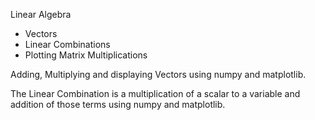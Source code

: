 Linear Algebra
  - Vectors
  - Linear Combinations
  - Plotting Matrix Multiplications

Adding, Multiplying and displaying Vectors using numpy and matplotlib.

The Linear Combination is a multiplication of a scalar to a variable and addition of those terms using numpy and matplotlib.
